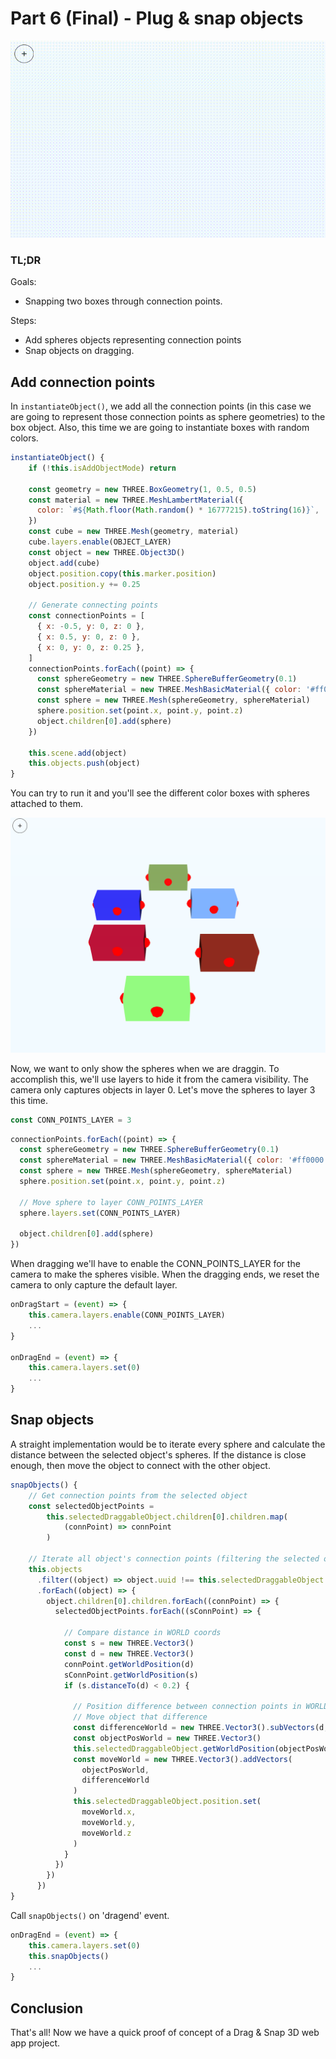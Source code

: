 # Part 6 (Final) - Plug & snap objects

![Part 6](../../previews/part-6.gif)

### TL;DR

Goals:

- Snapping two boxes through connection points.

Steps:

- Add spheres objects representing connection points
- Snap objects on dragging.

## Add connection points

In `instantiateObject()`, we add all the connection points (in this case we are going to represent those connection points as sphere geometries) to the box object. Also, this time we are going to instantiate boxes with random colors.

```js
instantiateObject() {
    if (!this.isAddObjectMode) return

    const geometry = new THREE.BoxGeometry(1, 0.5, 0.5)
    const material = new THREE.MeshLambertMaterial({
      color: `#${Math.floor(Math.random() * 16777215).toString(16)}`,
    })
    const cube = new THREE.Mesh(geometry, material)
    cube.layers.enable(OBJECT_LAYER)
    const object = new THREE.Object3D()
    object.add(cube)
    object.position.copy(this.marker.position)
    object.position.y += 0.25

    // Generate connecting points
    const connectionPoints = [
      { x: -0.5, y: 0, z: 0 },
      { x: 0.5, y: 0, z: 0 },
      { x: 0, y: 0, z: 0.25 },
    ]
    connectionPoints.forEach((point) => {
      const sphereGeometry = new THREE.SphereBufferGeometry(0.1)
      const sphereMaterial = new THREE.MeshBasicMaterial({ color: '#ff0000' })
      const sphere = new THREE.Mesh(sphereGeometry, sphereMaterial)
      sphere.position.set(point.x, point.y, point.z)
      object.children[0].add(sphere)
    })

    this.scene.add(object)
    this.objects.push(object)
}
```

You can try to run it and you'll see the different color boxes with spheres attached to them.

![Part 6](../../previews/part-6.png)

Now, we want to only show the spheres when we are draggin. To accomplish this, we'll use layers to hide it from the camera visibility. The camera only captures objects in layer 0. Let's move the spheres to layer 3 this time.

```js
const CONN_POINTS_LAYER = 3
```

```js
connectionPoints.forEach((point) => {
  const sphereGeometry = new THREE.SphereBufferGeometry(0.1)
  const sphereMaterial = new THREE.MeshBasicMaterial({ color: '#ff0000' })
  const sphere = new THREE.Mesh(sphereGeometry, sphereMaterial)
  sphere.position.set(point.x, point.y, point.z)

  // Move sphere to layer CONN_POINTS_LAYER
  sphere.layers.set(CONN_POINTS_LAYER)

  object.children[0].add(sphere)
})
```

When dragging we'll have to enable the CONN_POINTS_LAYER for the camera to make the spheres visible. When the dragging ends, we reset the camera to only capture the default layer.

```js
onDragStart = (event) => {
    this.camera.layers.enable(CONN_POINTS_LAYER)
    ...
}

onDragEnd = (event) => {
    this.camera.layers.set(0)
    ...
}
```

## Snap objects

A straight implementation would be to iterate every sphere and calculate the distance between the selected object's spheres. If the distance is close enough, then move the object to connect with the other object.

```js
snapObjects() {
    // Get connection points from the selected object
    const selectedObjectPoints =
        this.selectedDraggableObject.children[0].children.map(
            (connPoint) => connPoint
        )

    // Iterate all object's connection points (filtering the selected object)
    this.objects
      .filter((object) => object.uuid !== this.selectedDraggableObject.uuid)
      .forEach((object) => {
        object.children[0].children.forEach((connPoint) => {
          selectedObjectPoints.forEach((sConnPoint) => {

            // Compare distance in WORLD coords
            const s = new THREE.Vector3()
            const d = new THREE.Vector3()
            connPoint.getWorldPosition(d)
            sConnPoint.getWorldPosition(s)
            if (s.distanceTo(d) < 0.2) {

              // Position difference between connection points in WORLD coords
              // Move object that difference
              const differenceWorld = new THREE.Vector3().subVectors(d, s)
              const objectPosWorld = new THREE.Vector3()
              this.selectedDraggableObject.getWorldPosition(objectPosWorld)
              const moveWorld = new THREE.Vector3().addVectors(
                objectPosWorld,
                differenceWorld
              )
              this.selectedDraggableObject.position.set(
                moveWorld.x,
                moveWorld.y,
                moveWorld.z
              )
            }
          })
        })
      })
}
```

Call `snapObjects()` on 'dragend' event.

```js
onDragEnd = (event) => {
    this.camera.layers.set(0)
    this.snapObjects()
    ...
}
```

## Conclusion

That's all! Now we have a quick proof of concept of a Drag & Snap 3D web app project.
